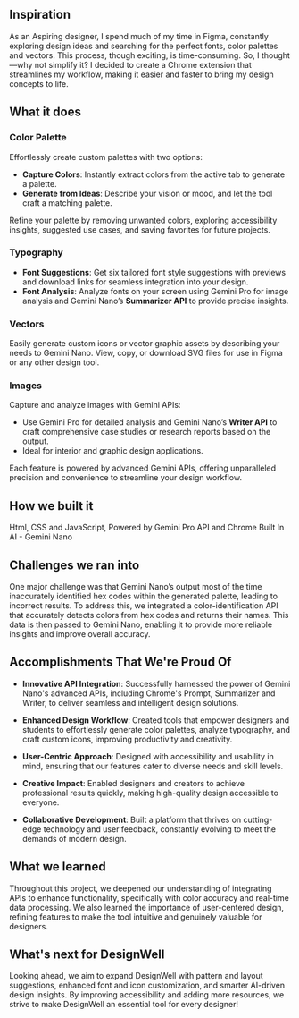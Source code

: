 ## Inspiration

As an Aspiring designer, I spend much of my time in Figma, constantly exploring design ideas and searching for the perfect fonts, color palettes and vectors. This process, though exciting, is time-consuming. So, I thought—why not simplify it? I decided to create a Chrome extension that streamlines my workflow, making it easier and faster to bring my design concepts to life.

## What it does  

### Color Palette  
Effortlessly create custom palettes with two options:  
- **Capture Colors**: Instantly extract colors from the active tab to generate a palette.  
- **Generate from Ideas**: Describe your vision or mood, and let the tool craft a matching palette.  

Refine your palette by removing unwanted colors, exploring accessibility insights, suggested use cases, and saving favorites for future projects.  

### Typography  
- **Font Suggestions**: Get six tailored font style suggestions with previews and download links for seamless integration into your design.  
- **Font Analysis**: Analyze fonts on your screen using Gemini Pro for image analysis and Gemini Nano’s **Summarizer API** to provide precise insights.  

### Vectors  
Easily generate custom icons or vector graphic assets by describing your needs to Gemini Nano. View, copy, or download SVG files for use in Figma or any other design tool.  

### Images  
Capture and analyze images with Gemini APIs:  
- Use Gemini Pro for detailed analysis and Gemini Nano’s **Writer API** to craft comprehensive case studies or research reports based on the output.  
- Ideal for interior and graphic design applications.  

Each feature is powered by advanced Gemini APIs, offering unparalleled precision and convenience to streamline your design workflow.

## How we built it

Html, CSS and JavaScript, Powered by Gemini Pro API and Chrome Built In AI - Gemini Nano

## Challenges we ran into

One major challenge was that Gemini Nano’s output most of the time inaccurately identified hex codes within the generated palette, leading to incorrect results. To address this, we integrated a color-identification API that accurately detects colors from hex codes and returns their names. This data is then passed to Gemini Nano, enabling it to provide more reliable insights and improve overall accuracy.

## Accomplishments That We're Proud Of  

- **Innovative API Integration**: Successfully harnessed the power of Gemini Nano's advanced APIs, including Chrome's Prompt, Summarizer and Writer, to deliver seamless and intelligent design solutions.  

- **Enhanced Design Workflow**: Created tools that empower designers and students to effortlessly generate color palettes, analyze typography, and craft custom icons, improving productivity and creativity.  

- **User-Centric Approach**: Designed with accessibility and usability in mind, ensuring that our features cater to diverse needs and skill levels.  

- **Creative Impact**: Enabled designers and creators to achieve professional results quickly, making high-quality design accessible to everyone.  

- **Collaborative Development**: Built a platform that thrives on cutting-edge technology and user feedback, constantly evolving to meet the demands of modern design.  

## What we learned

Throughout this project, we deepened our understanding of integrating APIs to enhance functionality, specifically with color accuracy and real-time data processing. We also learned the importance of user-centered design, refining features to make the tool intuitive and genuinely valuable for designers.

## What's next for DesignWell

Looking ahead, we aim to expand DesignWell with pattern and layout suggestions, enhanced font and icon customization, and smarter AI-driven design insights. By improving accessibility and adding more resources, we strive to make DesignWell an essential tool for every designer!
